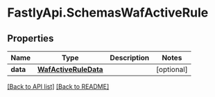 # FastlyApi.SchemasWafActiveRule

## Properties

Name | Type | Description | Notes
------------ | ------------- | ------------- | -------------
**data** | [**WafActiveRuleData**](WafActiveRuleData.md) |  | [optional] 



[[Back to API list]](../../README.md#endpoints) [[Back to README]](../../README.md)
